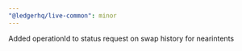 ```yaml
---
"@ledgerhq/live-common": minor
---
```


Added operationId to status request on swap history for nearintents
